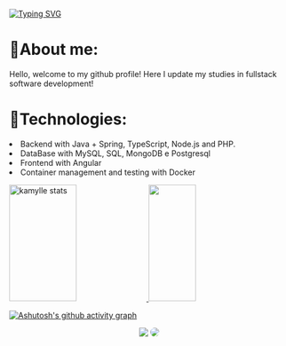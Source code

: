 

[![Typing SVG](https://readme-typing-svg.herokuapp.com/?color=F08080&size=35&center=true&vCenter=true&width=1000&lines=Hello+everyone!+:%29)](https://git.io/typing-svg)

<h1>🌸About me:</h1>
    <p> Hello, welcome to my github profile! Here I update my studies in fullstack software development!</p>
<h1>🌸Technologies:</h1>
   <p>
       <li>Backend with Java + Spring, TypeScript, Node.js and PHP.</li>
       <li>DataBase with MySQL, SQL, MongoDB e Postgresql</li>
       <li>Frontend with Angular</li>
       <li>Container management and testing with Docker</li>
   </p>

<a href="#">
<img width="49%" height="210px" src="https://github-readme-stats.vercel.app/api?username=kamyllevictoria&show_icons=true&count_private=true&hide_border=true&title_color=F08080&icon_color=F08080&text_color=F8F8FF&bg_color=0d1117" alt="kamylle stats"/> 
</a>

<a href="#">
<img width="41%" height="210px" src="https://github-readme-stats.vercel.app/api/top-langs/?username=kamyllevictoria&layout=compact&hide_border=true&title_color=F08080&text_color=F8F8FF&bg_color=0d1117"/>
</a>


[![Ashutosh's github activity graph](https://github-readme-activity-graph.vercel.app/graph?username=kamyllevictoria&bg_color=0d1117&color=F08080&line=FFB6C1&point=F8F8FF&area=true&hide_border=true)](https://github.com/ashutosh00710/github-readme-activity-graph)


<div align="center"> 
<a href = "mailto:cmp.1a.kamylle.dev@gmail.com"> <img src="https://img.shields.io/badge/-Gmail-%23333?style=for-the-badge&logo=gmail&logoColor=white" target="_blank"></a>
<a href="https://www.linkedin.com/in/kamylle-victoria-15b866267" target="_blank"><img src="https://img.shields.io/badge/-LinkedIn-%230077B5?style=for-the-badge&logo=linkedin&logoColor=white" style="border-radius: 30px" target="_blank"></a> 
 </div>

 



          
          

